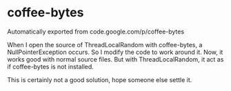 # coffee-bytes
Automatically exported from code.google.com/p/coffee-bytes

When I open the source of ThreadLocalRandom with coffee-bytes, a NullPointerException occurs.
So I modify the code to work around it. Now, it works good with normal source files. 
But with ThreadLocalRandom, it act as if coffee-bytes is not installed.

This is certainly not a good solution, hope someone else settle it.
